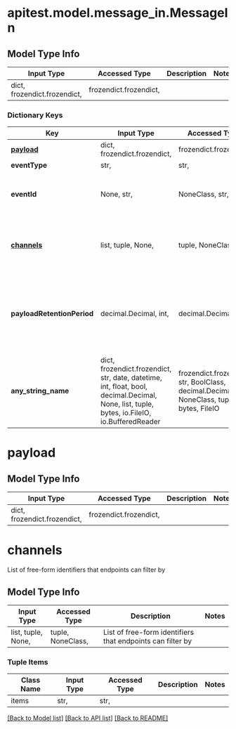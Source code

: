 # apitest.model.message_in.MessageIn

## Model Type Info
Input Type | Accessed Type | Description | Notes
------------ | ------------- | ------------- | -------------
dict, frozendict.frozendict,  | frozendict.frozendict,  |  | 

### Dictionary Keys
Key | Input Type | Accessed Type | Description | Notes
------------ | ------------- | ------------- | ------------- | -------------
**[payload](#payload)** | dict, frozendict.frozendict,  | frozendict.frozendict,  |  | 
**eventType** | str,  | str,  |  | 
**eventId** | None, str,  | NoneClass, str,  | Optional unique identifier for the message | [optional] 
**[channels](#channels)** | list, tuple, None,  | tuple, NoneClass,  | List of free-form identifiers that endpoints can filter by | [optional] 
**payloadRetentionPeriod** | decimal.Decimal, int,  | decimal.Decimal,  | The retention period for the payload (in days). | [optional] if omitted the server will use the default value of 90
**any_string_name** | dict, frozendict.frozendict, str, date, datetime, int, float, bool, decimal.Decimal, None, list, tuple, bytes, io.FileIO, io.BufferedReader | frozendict.frozendict, str, BoolClass, decimal.Decimal, NoneClass, tuple, bytes, FileIO | any string name can be used but the value must be the correct type | [optional]

# payload

## Model Type Info
Input Type | Accessed Type | Description | Notes
------------ | ------------- | ------------- | -------------
dict, frozendict.frozendict,  | frozendict.frozendict,  |  | 

# channels

List of free-form identifiers that endpoints can filter by

## Model Type Info
Input Type | Accessed Type | Description | Notes
------------ | ------------- | ------------- | -------------
list, tuple, None,  | tuple, NoneClass,  | List of free-form identifiers that endpoints can filter by | 

### Tuple Items
Class Name | Input Type | Accessed Type | Description | Notes
------------- | ------------- | ------------- | ------------- | -------------
items | str,  | str,  |  | 

[[Back to Model list]](../../README.md#documentation-for-models) [[Back to API list]](../../README.md#documentation-for-api-endpoints) [[Back to README]](../../README.md)

